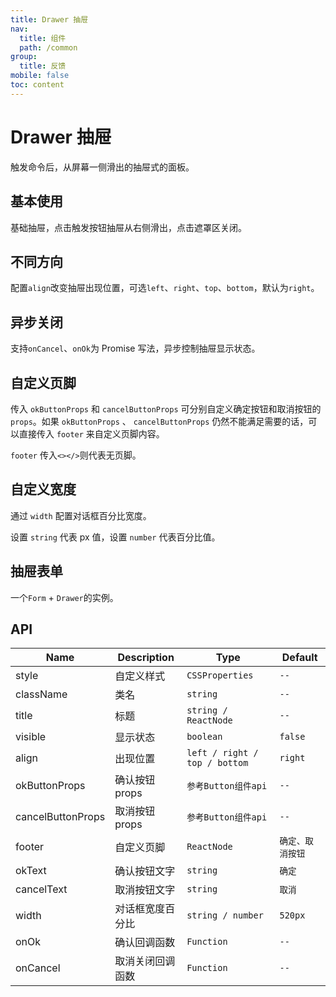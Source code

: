 ```yaml
---
title: Drawer 抽屉
nav:
  title: 组件
  path: /common
group:
  title: 反馈
mobile: false
toc: content
---
```


# Drawer 抽屉

触发命令后，从屏幕一侧滑出的抽屉式的面板。

## 基本使用

基础抽屉，点击触发按钮抽屉从右侧滑出，点击遮罩区关闭。

<code src="./demos/index1.tsx"></code>

## 不同方向

配置`align`改变抽屉出现位置，可选`left`、`right`、`top`、`bottom`，默认为`right`。

<code src="./demos/index2.tsx"></code>

## 异步关闭

支持`onCancel`、`onOk`为 Promise 写法，异步控制抽屉显示状态。

<code src="./demos/index3.tsx"></code>

## 自定义页脚

传入 `okButtonProps` 和 `cancelButtonProps` 可分别自定义确定按钮和取消按钮的 `props`。如果 `okButtonProps` 、 `cancelButtonProps` 仍然不能满足需要的话，可以直接传入 `footer` 来自定义页脚内容。

`footer` 传入`<></>`则代表无页脚。

<code src="./demos/index4.tsx"></code>

## 自定义宽度

通过 `width` 配置对话框百分比宽度。

设置 `string` 代表 px 值，设置 `number` 代表百分比值。

<code src="./demos/index5.tsx"></code>

## 抽屉表单

一个`Form` + `Drawer`的实例。

<code src="./demos/index6.tsx"></code>

## API

| Name              | Description      | Type                          | Default          |
| ----------------- | ---------------- | ----------------------------- | ---------------- |
| style             | 自定义样式       | `CSSProperties`               | `--`             |
| className         | 类名             | `string`                      | `--`             |
| title             | 标题             | `string / ReactNode`          | `--`             |
| visible           | 显示状态         | `boolean`                     | `false`          |
| align             | 出现位置         | `left / right / top / bottom` | `right`          |
| okButtonProps     | 确认按钮 props   | `参考Button组件api`           | `--`             |
| cancelButtonProps | 取消按钮 props   | `参考Button组件api`           | `--`             |
| footer            | 自定义页脚       | `ReactNode`                   | `确定、取消按钮` |
| okText            | 确认按钮文字     | `string`                      | `确定`           |
| cancelText        | 取消按钮文字     | `string`                      | `取消`           |
| width             | 对话框宽度百分比 | `string / number`             | `520px`          |
| onOk              | 确认回调函数     | `Function`                    | `--`             |
| onCancel          | 取消关闭回调函数 | `Function`                    | `--`             |
